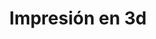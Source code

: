 ---
title: "Impresión en 3d"
image: "jar_fly_trap/FlyTrap12-639.jpg"
alt_txt: "Trampa para moscas impresa en 3d"
translationKey: "3D Printing"
summary: "Mis proyectos que utilizan partes impresas en 3D"
---